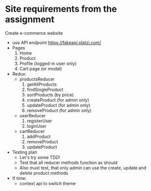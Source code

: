 # Site requirements from the assignment

Create e-commerce website
- use API endpoint https://fakeapi.platzi.com/
- Pages
    1. Home
    2. Product
    3. Profile (logged-in user only)
    4. Cart page (or modal)
- Redux:
    - productsReducer
        1. getAllProducts
        2. findSingleProduct
        3. sortProducts (by price)
        4. createProduct (for admin only)
        5. updateProduct (for admin only)
        6. removeProduct (for admin only)
    - userReducer
        1. registerUser
        2. loginUser
    - cartReducer
        1. addProduct
        2. removeProduct
        3. updateProduct
- Testing plan
    - Let's try some TDD!
    - Test that all reducer methods function as should
    - Also must test, that only admin can use the create, update and delete product methods
- If time:
    - context api to switch theme